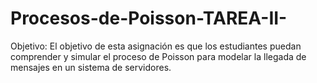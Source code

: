 # Procesos-de-Poisson-TAREA-II-
Objetivo: El objetivo de esta asignación es que los estudiantes puedan comprender y simular el proceso de Poisson para modelar la llegada de mensajes en un sistema de servidores.
